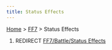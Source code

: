 ```yaml
---
title: Status Effects
---
```


[Home](../Main%20Page.md.md) > [FF7](../FF7.md) > Status Effects

1.  REDIRECT [FF7/Battle/Status Effects][]

  [FF7/Battle/Status Effects]: Battle/Status%20Effects.md "wikilink"
